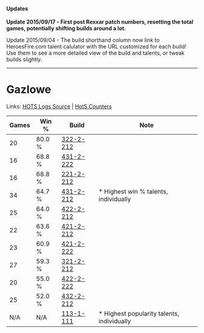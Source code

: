 #### Updates
**Update 2015/09/17 - First post Rexxar patch numbers, resetting the total games, potentially shifting builds around a lot.**

Update 2015/09/04 - The build shorthand column now link to HeroesFire.com talent calulator with the URL customized for each build!  
Use them to see a more detailed view of the build and talents, or tweak builds slightly.

***

# Gazlowe

Links: [HOTS Logs Source](https://www.hotslogs.com/Sitewide/HeroDetails?Hero=Gazlowe) | [HotS Counters](http://hotscounters.com/#/hero/Gazlowe)

Games  | Win %  | Build     | Note
-----  | -----  | -----     | ----
20     | 80.0 % | [322-2-212](http://www.heroesfire.com/hots/talent-calculator/gazlowe#oS54) | 
16     | 68.8 % | [431-2-222](http://www.heroesfire.com/hots/talent-calculator/gazlowe#scCU) | 
16     | 68.8 % | [221-2-212](http://www.heroesfire.com/hots/talent-calculator/gazlowe#kbVq) | 
34     | 64.7 % | [431-2-212](http://www.heroesfire.com/hots/talent-calculator/gazlowe#scCK) | * Highest win % talents, individually
25     | 64.0 % | [422-2-212](http://www.heroesfire.com/hots/talent-calculator/gazlowe#sGE4) | 
22     | 63.6 % | [421-2-212](http://www.heroesfire.com/hots/talent-calculator/gazlowe#sDnq) | 
23     | 60.9 % | [421-2-222](http://www.heroesfire.com/hots/talent-calculator/gazlowe#sDn-) | 
27     | 59.3 % | [321-2-212](http://www.heroesfire.com/hots/talent-calculator/gazlowe#oPeq) | 
20     | 55.0 % | [422-2-222](http://www.heroesfire.com/hots/talent-calculator/gazlowe#sGEE) | 
25     | 52.0 % | [432-2-212](http://www.heroesfire.com/hots/talent-calculator/gazlowe#seea) | 
N/A    | N/A    | [113-1-111](http://www.heroesfire.com/hots/talent-calculator/gazlowe#gTZd) | * Highest popularity talents, individually
